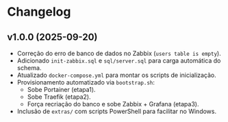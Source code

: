 # Changelog

## v1.0.0 (2025-09-20)
- Correção do erro de banco de dados no Zabbix (`users table is empty`).
- Adicionado `init-zabbix.sql` e `sql/server.sql` para carga automática do schema.
- Atualizado `docker-compose.yml` para montar os scripts de inicialização.
- Provisionamento automatizado via `bootstrap.sh`:
  - Sobe Portainer (etapa1).
  - Sobe Traefik (etapa2).
  - Força recriação do banco e sobe Zabbix + Grafana (etapa3).
- Inclusão de `extras/` com scripts PowerShell para facilitar no Windows.
